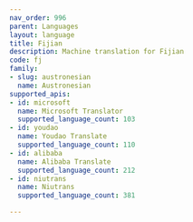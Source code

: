 ```yaml
---
nav_order: 996
parent: Languages
layout: language
title: Fijian
description: Machine translation for Fijian
code: fj
family:
- slug: austronesian
  name: Austronesian
supported_apis:
- id: microsoft
  name: Microsoft Translator
  supported_language_count: 103
- id: youdao
  name: Youdao Translate
  supported_language_count: 110
- id: alibaba
  name: Alibaba Translate
  supported_language_count: 212
- id: niutrans
  name: Niutrans
  supported_language_count: 381

---
```


